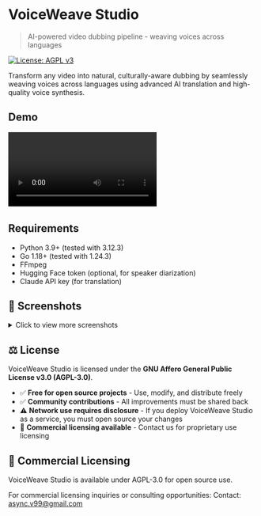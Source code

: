 # VoiceWeave Studio
> AI-powered video dubbing pipeline - weaving voices across languages

[![License: AGPL v3](https://img.shields.io/badge/License-AGPL%20v3-blue.svg)](https://www.gnu.org/licenses/agpl-3.0)

Transform any video into natural, culturally-aware dubbing by seamlessly weaving voices across languages using advanced AI translation and high-quality voice synthesis.

## Demo
![Demo](screenshots/demo.mp4)

## Requirements
- Python 3.9+ (tested with 3.12.3)
- Go 1.18+ (tested with 1.24.3)
- FFmpeg
- Hugging Face token (optional, for speaker diarization)
- Claude API key (for translation)

## 📸 Screenshots

<details>
<summary>Click to view more screenshots</summary>

### Full Pipeline View
![Full Pipeline](screenshots/Pipeline-Full.png)

### Step-by-Step Process
![Pipeline Steps](screenshots/Pipeline-Steps.png)

### Voice Management
![Voice Manager](screenshots/Voice-Manager.png)

### Welcome Screen - Project Manager
![Welcome](screenshots/Welcome.png)

</details>

## ⚖️ License

VoiceWeave Studio is licensed under the **GNU Affero General Public License v3.0 (AGPL-3.0)**.

- ✅ **Free for open source projects** - Use, modify, and distribute freely
- ✅ **Community contributions** - All improvements must be shared back
- ⚠️ **Network use requires disclosure** - If you deploy VoiceWeave Studio as a service, you must open source your changes
- 💼 **Commercial licensing available** - Contact us for proprietary use licensing

## 🏢 Commercial Licensing

VoiceWeave Studio is available under AGPL-3.0 for open source use.

For commercial licensing inquiries or consulting opportunities:
Contact: async.v99@gmail.com